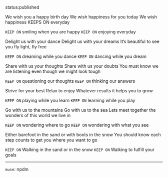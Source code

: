 status:published


We wish you a happy birth day
We wish happiness for you today
We wish happiness KEEPS ON everyday


`KEEP ON`
smiling when you are happy
`KEEP ON`
enjoying everyday


Delight us with your dance
Delight us with your dreams
It’s beautiful to see you
fly light, fly free 


`KEEP ON` 
dreaming while you dance 
`KEEP ON`
dancing while you dream


Share with us your thoughts 
Share with us your doubts
You must know we are listening
even though we might look tough


`KEEP ON`
questioning our thoughts
`KEEP ON` 
thinking our answers


Strive for your best
Relax to enjoy
Whatever results
it helps you to grow


`KEEP ON`
playing while you learn
`KEEP ON`
learning while you play


Go with us to the mountains
Go with us to the sea
Lets meet together the wonders
of this world we live in


`KEEP ON`
wondering where to go
`KEEP ON` 
wondering with what you see


Either barefoot in the sand
or with boots in the snow
You should know each step counts
to get you where you want to go


`KEEP ON`
Walking in the sand or in the snow
`KEEP ON`
Walking to fulfill your goals

___

`muse`: npdm